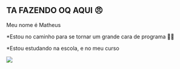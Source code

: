 ## TA FAZENDO OQ AQUI 😠

 Meu nome é Matheus 

<p>*Estou no caminho para se tornar um grande cara de programa 🤫😱
<p></p>*Estou estudando na escola, e no meu curso


![](https://media1.tenor.com/m/MHtnl9iadvgAAAAd/rikoamv-sukuna.gif)

 
 
 </html>


